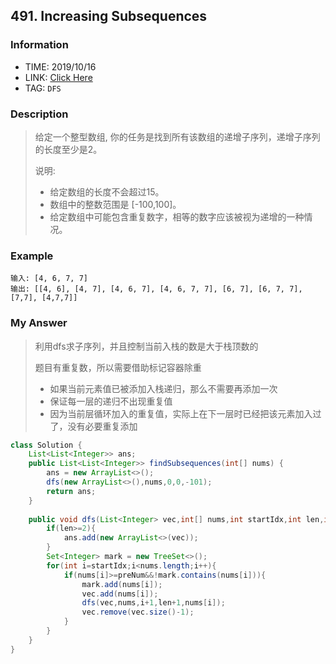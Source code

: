 ## 491. Increasing Subsequences

### Information
* TIME: 2019/10/16
* LINK: [Click Here](https://leetcode-cn.com/problems/increasing-subsequences/)
* TAG: `DFS`

### Description
> 给定一个整型数组, 你的任务是找到所有该数组的递增子序列，递增子序列的长度至少是2。
>
> 说明:
> * 给定数组的长度不会超过15。
> * 数组中的整数范围是 [-100,100]。
> * 给定数组中可能包含重复数字，相等的数字应该被视为递增的一种情况。

### Example
```text
输入: [4, 6, 7, 7]
输出: [[4, 6], [4, 7], [4, 6, 7], [4, 6, 7, 7], [6, 7], [6, 7, 7], [7,7], [4,7,7]]

```

### My Answer
> 利用dfs求子序列，并且控制当前入栈的数是大于栈顶数的
>
> 题目有重复数，所以需要借助标记容器除重
>   * 如果当前元素值已被添加入栈递归，那么不需要再添加一次
>   * 保证每一层的递归不出现重复值
>   * 因为当前层循环加入的重复值，实际上在下一层时已经把该元素加入过了，没有必要重复添加
```java
class Solution {
    List<List<Integer>> ans;
    public List<List<Integer>> findSubsequences(int[] nums) {
        ans = new ArrayList<>();
        dfs(new ArrayList<>(),nums,0,0,-101);
        return ans;
    }
    
    public void dfs(List<Integer> vec,int[] nums,int startIdx,int len,int preNum){
        if(len>=2){
            ans.add(new ArrayList<>(vec));
        }
        Set<Integer> mark = new TreeSet<>();
        for(int i=startIdx;i<nums.length;i++){
            if(nums[i]>=preNum&&!mark.contains(nums[i])){
                mark.add(nums[i]);
                vec.add(nums[i]);
                dfs(vec,nums,i+1,len+1,nums[i]);
                vec.remove(vec.size()-1);
            }
        }
    }
}
```
